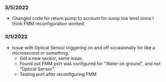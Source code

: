 ### 3/5/2022
- Changed code for return pump to account for sump low level since I think FMM reconfiguration worked.

### 3/1/2022
- Issue with Optical Sensor triggering on and off occasionally for like a microsecond or something.
   - Got a new sensor, same issue.
   - Found out FMM port was configured for "Water on ground", and not "Optical Sensor".
   - Testing port after reconfiguring FMM